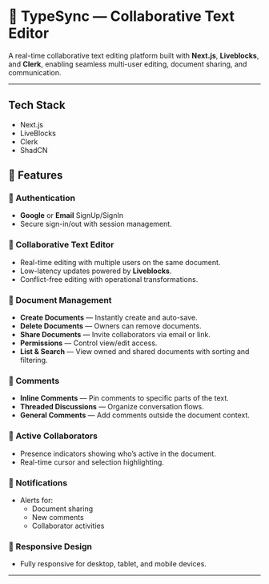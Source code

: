 # 📝 TypeSync — Collaborative Text Editor

A real-time collaborative text editing platform built with **Next.js**, **Liveblocks**, and **Clerk**, enabling seamless multi-user editing, document sharing, and communication.



---

## Tech Stack
- Next.js
- LiveBlocks
- Clerk
- ShadCN
  

## 🚀 Features

### 🔐 Authentication
- **Google** or **Email** SignUp/SignIn
- Secure sign-in/out with session management.

### 📝 Collaborative Text Editor
- Real-time editing with multiple users on the same document.
- Low-latency updates powered by **Liveblocks**.
- Conflict-free editing with operational transformations.

### 📂 Document Management
- **Create Documents** — Instantly create and auto-save.
- **Delete Documents** — Owners can remove documents.
- **Share Documents** — Invite collaborators via email or link.
- **Permissions** — Control view/edit access.
- **List & Search** — View owned and shared documents with sorting and filtering.

### 💬 Comments
- **Inline Comments** — Pin comments to specific parts of the text.
- **Threaded Discussions** — Organize conversation flows.
- **General Comments** — Add comments outside the document context.

### 👥 Active Collaborators
- Presence indicators showing who’s active in the document.
- Real-time cursor and selection highlighting.

### 🔔 Notifications
- Alerts for:
  - Document sharing
  - New comments
  - Collaborator activities

### 📱 Responsive Design
- Fully responsive for desktop, tablet, and mobile devices.

---



